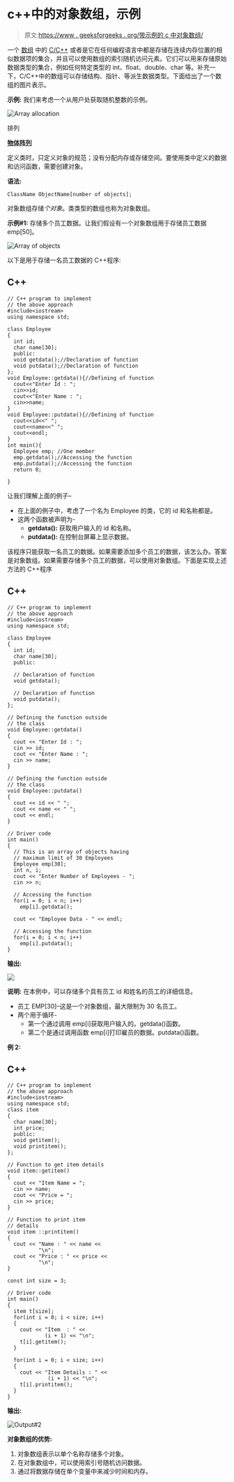 # c++中的对象数组，示例

> 原文:[https://www . geeksforgeeks . org/带示例的 c 中对象数组/](https://www.geeksforgeeks.org/array-of-objects-in-c-with-examples/)

一个 [数组](https://www.geeksforgeeks.org/introduction-to-arrays/) 中的 [C/C++](https://www.geeksforgeeks.org/difference-between-c-and-c/) 或者是它在任何编程语言中都是存储在连续内存位置的相似数据项的集合，并且可以使用数组的索引随机访问元素。它们可以用来存储原始数据类型的集合，例如任何特定类型的 int、float、double、char 等。补充一下，C/C++中的数组可以存储结构、指针、等派生数据类型。下面给出了一个数组的图片表示。

**示例:**
我们来考虑一个从用户处获取随机整数的示例。

![Array allocation](img/2772a43c3fc829facecb5aead9ea2127.png)

排列

**<u>物体阵列</u>**

定义类时，只定义对象的规范；没有分配内存或存储空间。要使用类中定义的数据和访问函数，需要创建对象。

**语法:**

```
ClassName ObjectName[number of objects];
```

对象数组存储*个对象*。类类型的数组也称为对象数组。

**示例#1:**
存储多个员工数据。让我们假设有一个对象数组用于存储员工数据 emp[50]。

![Array of objects](img/343871ba39f41254a385730f68719529.png)

以下是用于存储一名员工数据的 C++程序:

## C++

```
// C++ program to implement
// the above approach
#include<iostream>
using namespace std;

class Employee
{
  int id;
  char name[30];
  public:
  void getdata();//Declaration of function
  void putdata();//Declaration of function
};
void Employee::getdata(){//Defining of function
  cout<<"Enter Id : ";
  cin>>id;
  cout<<"Enter Name : ";
  cin>>name;
}
void Employee::putdata(){//Defining of function
  cout<<id<<" ";
  cout<<name<<" ";
  cout<<endl;
}
int main(){
  Employee emp; //One member
  emp.getdata();//Accessing the function
  emp.putdata();//Accessing the function
  return 0;

}
```

让我们理解上面的例子–

*   在上面的例子中，考虑了一个名为 Employee 的类，它的 id 和名称都是。
*   这两个函数被声明为-
    *   **getdata():** 获取用户输入的 id 和名称。
    *   **putdata():** 在控制台屏幕上显示数据。

该程序只能获取一名员工的数据。如果需要添加多个员工的数据，该怎么办。答案是对象数组。如果需要存储多个员工的数据，可以使用对象数组。下面是实现上述方法的 C++程序

## C++

```
// C++ program to implement
// the above approach
#include<iostream>
using namespace std;

class Employee
{
  int id;
  char name[30];
  public:

  // Declaration of function
  void getdata();

  // Declaration of function
  void putdata();
};

// Defining the function outside
// the class
void Employee::getdata()
{
  cout << "Enter Id : ";
  cin >> id;
  cout << "Enter Name : ";
  cin >> name;
}

// Defining the function outside
// the class
void Employee::putdata()
{
  cout << id << " ";
  cout << name << " ";
  cout << endl;
}

// Driver code
int main()
{
  // This is an array of objects having
  // maximum limit of 30 Employees
  Employee emp[30];
  int n, i;
  cout << "Enter Number of Employees - ";
  cin >> n;

  // Accessing the function
  for(i = 0; i < n; i++)
    emp[i].getdata();

  cout << "Employee Data - " << endl;

  // Accessing the function
  for(i = 0; i < n; i++)
    emp[i].putdata();
}
```

**输出:**

![](img/92277de9f1d20bd6324eba12ccf7f43b.png)

**说明:**
在本例中，可以存储多个具有员工 id 和姓名的员工的详细信息。

*   员工 EMP[30]–这是一个对象数组，最大限制为 30 名员工。
*   两个用于循环-
    *   第一个通过调用 emp[i]获取用户输入的。getdata()函数。
    *   第二个是通过调用函数 emp[i]打印雇员的数据。putdata()函数。

**例 2:**

## C++

```
// C++ program to implement
// the above approach
#include<iostream>
using namespace std;
class item
{
  char name[30];
  int price;
  public:
  void getitem();
  void printitem();
};

// Function to get item details
void item::getitem()
{
  cout << "Item Name = ";
  cin >> name;
  cout << "Price = ";
  cin >> price;   
}

// Function to print item
// details
void item ::printitem()
{
  cout << "Name : " << name <<
          "\n";
  cout << "Price : " << price <<
          "\n";
}

const int size = 3;

// Driver code
int main()
{
  item t[size];
  for(int i = 0; i < size; i++)
  {
    cout << "Item  : " <<
            (i + 1) << "\n";
    t[i].getitem();
  }

  for(int i = 0; i < size; i++)
  {
    cout << "Item Details : " <<
             (i + 1) << "\n";
    t[i].printitem();
  }
}
```

**输出:**

![Output#2](img/75b4180e69d004b61be47177709a6273.png)

**对象数组的优势:**

1.  对象数组表示以单个名称存储多个对象。
2.  在对象数组中，可以使用索引号随机访问数据。
3.  通过将数据存储在单个变量中来减少时间和内存。